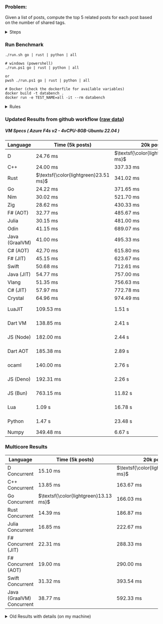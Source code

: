 ### Problem:

Given a list of posts, compute the top 5 related posts for each post based on the number of shared tags.

<details>
<summary> Steps </summary>

-   Read the posts JSON file.
-   Iterate over the posts and populate a map containing: `tag -> List<int>`, with the int representing the post index of each post with that tag.
-   Iterate over the posts and for each post:
    -   Create a map: `PostIndex -> int` to track the number of shared tags
    -   For each tag, Iterate over the posts that have that tag
    -   For each post, increment the shared tag count in the map.
-   Sort the related posts by the number of shared tags.
-   Write the top 5 related posts for each post to a new JSON file.
</details>

### Run Benchmark

```
./run.sh go | rust | python | all

# windows (powershell)
./run.ps1 go | rust | python | all

or
pwsh ./run.ps1 go | rust | python | all

# Docker (check the dockerfile for available variables)
docker build -t databench .
docker run -e TEST_NAME=all -it --rm databench
```

<details>
<summary> Rules </summary>

<h3>No:</h3>

-   FFI (including assembly inlining)
-   Unsafe code blocks
-   Custom benchmarking
-   Disabling runtime checks (bounds etc)
-   Specific hardware targeting
-   SIMD for single threaded solutions
-   Hardcoding number of posts
-   Lazy evaluation (Unless results are computed at runtime and timed)
-   Computation Caching

<h3>Must:</h3>

-   Support up to 100,000 posts
-   Support UTF8
-   Parse json at runtime
-   Support up to 100 tags
-   Use a stable release of the compiler/runtime
-   Represent tags as strings
-   Be production ready
-   Use general purpose datastructures (not tailored for this benchmark)
</details>

### Updated Results from github workflow ([raw data](https://github.com/jinyus/related_post_gen/blob/main/raw_results.md))

##### VM Specs ( Azure F4s v2 - 4vCPU-8GB-Ubuntu 22.04 )

| Language       | Time (5k posts)                       | 20k posts                              | 60k posts                           | Total    |
| -------------- | ------------------------------------- | -------------------------------------- | ----------------------------------- | -------- |
| D              | 24.76 ms                              | $\textsf{\color{lightgreen}314.14 ms}$ | $\textsf{\color{lightgreen}2.70 s}$ | 3.04 s   |
| C++            | 24.00 ms                              | 337.33 ms                              | 2.94 s                              | 3.30 s   |
| Rust           | $\textsf{\color{lightgreen}23.51 ms}$ | 341.02 ms                              | 3.04 s                              | 3.40 s   |
| Go             | 24.22 ms                              | 371.65 ms                              | 3.28 s                              | 3.67 s   |
| Nim            | 30.02 ms                              | 521.70 ms                              | 3.56 s                              | 4.11 s   |
| Zig            | 28.62 ms                              | 430.33 ms                              | 3.81 s                              | 4.27 s   |
| F# (AOT)       | 32.77 ms                              | 485.67 ms                              | 4.13 s                              | 4.65 s   |
| Julia          | 30.15 ms                              | 481.00 ms                              | 4.24 s                              | 4.75 s   |
| Odin           | 41.15 ms                              | 689.07 ms                              | 5.05 s                              | 5.78 s   |
| Java (GraalVM) | 41.00 ms                              | 495.33 ms                              | 5.28 s                              | 5.82 s   |
| C# (AOT)       | 42.70 ms                              | 615.80 ms                              | 5.39 s                              | 6.05 s   |
| F# (JIT)       | 45.15 ms                              | 623.67 ms                              | 5.49 s                              | 6.16 s   |
| Swift          | 50.68 ms                              | 712.61 ms                              | 6.16 s                              | 6.93 s   |
| Java (JIT)     | 54.77 ms                              | 757.00 ms                              | 6.44 s                              | 7.25 s   |
| Vlang          | 51.35 ms                              | 756.63 ms                              | 6.66 s                              | 7.46 s   |
| C# (JIT)       | 57.97 ms                              | 772.78 ms                              | 6.77 s                              | 7.60 s   |
| Crystal        | 64.96 ms                              | 974.49 ms                              | 8.64 s                              | 9.68 s   |
| LuaJIT         | 109.53 ms                             | 1.51 s                                 | 12.93 s                             | 14.55 s  |
| Dart VM        | 138.85 ms                             | 2.41 s                                 | 20.96 s                             | 23.51 s  |
| JS (Node)      | 182.00 ms                             | 2.44 s                                 | 22.50 s                             | 25.12 s  |
| Dart AOT       | 185.38 ms                             | 2.89 s                                 | 25.75 s                             | 28.83 s  |
| ocaml          | 140.00 ms                             | 2.76 s                                 | 32.71 s                             | 35.61 s  |
| JS (Deno)      | 192.31 ms                             | 2.26 s                                 | 41.13 s                             | 43.58 s  |
| JS (Bun)       | 763.15 ms                             | 11.82 s                                | 108.87 s                            | 121.45 s |
| Lua            | 1.09 s                                | 16.78 s                                | 150.00 s                            | 167.87 s |
| Python         | 1.47 s                                | 23.48 s                                | 214.99 s                            | 239.94 s |
| Numpy          | 349.48 ms                             | 6.67 s                                 | OOM                                 | N/A      |

### Multicore Results

| Language                  | Time (5k posts)                       | 20k posts                              | 60k posts                           | Total  |
| ------------------------- | ------------------------------------- | -------------------------------------- | ----------------------------------- | ------ |
| D Concurrent              | 15.10 ms                              | $\textsf{\color{lightgreen}145.10 ms}$ | $\textsf{\color{lightgreen}1.16 s}$ | 1.32 s |
| C++ Concurrent            | 13.85 ms                              | 163.67 ms                              | 1.38 s                              | 1.56 s |
| Go Concurrent             | $\textsf{\color{lightgreen}13.13 ms}$ | 166.03 ms                              | 1.42 s                              | 1.60 s |
| Rust Concurrent           | 14.39 ms                              | 186.87 ms                              | 1.58 s                              | 1.78 s |
| Julia Concurrent          | 16.85 ms                              | 222.67 ms                              | 1.94 s                              | 2.18 s |
| F# Concurrent (JIT)       | 22.31 ms                              | 288.33 ms                              | 2.46 s                              | 2.77 s |
| F# Concurrent (AOT)       | 19.00 ms                              | 290.00 ms                              | 2.47 s                              | 2.78 s |
| Swift Concurrent          | 31.32 ms                              | 393.54 ms                              | 3.50 s                              | 3.93 s |
| Java (GraalVM) Concurrent | 38.77 ms                              | 592.33 ms                              | 4.12 s                              | 4.75 s |

<details>
<summary> Old Results with details (on my machine) </summary>

| Language   | Processing Time | Total (+ I/O) | Details                                                                                                                                                                                                                                                                                         |
| ---------- | --------------- | ------------- | ----------------------------------------------------------------------------------------------------------------------------------------------------------------------------------------------------------------------------------------------------------------------------------------------- |
| Rust       | -               | 4.5s          | Initial                                                                                                                                                                                                                                                                                         |
| Rust v2    | -               | 2.60s         | Replace std HashMap with fxHashMap by [phazer99](https://www.reddit.com/r/rust/comments/16plgok/comment/k1rtr4x/?utm_source=share&utm_medium=web2x&context=3)                                                                                                                                   |
| Rust v3    | -               | 1.28s         | Preallocate and reuse map and unstable sort by [vdrmn](https://www.reddit.com/r/rust/comments/16plgok/comment/k1rzo7g/?utm_source=share&utm_medium=web2x&context=3) and [Darksonn](https://www.reddit.com/r/rust/comments/16plgok/comment/k1rzwdx/?utm_source=share&utm_medium=web2x&context=3) |
| Rust v4    | -               | 0.13s         | Use Post index as key instead of Pointer and Binary Heap by [RB5009](https://www.reddit.com/r/rust/comments/16plgok/comment/k1s5ea0/?utm_source=share&utm_medium=web2x&context=3)                                                                                                               |
| Rust v5    | 38ms            | 52ms          | Rm hashing from loop and use vec[count] instead of map[index]count by RB5009                                                                                                                                                                                                                    |
| Rust v6    | 23ms            | 36ms          | Optimized Binary Heap Ops by [scottlamb](https://github.com/jinyus/related_post_gen/pull/12)                                                                                                                                                                                                    |
| Rust Rayon | 9ms             | 22ms          | Parallelize by [masmullin2000](https://github.com/jinyus/related_post_gen/pull/4)                                                                                                                                                                                                               |
| Rust Rayon | 8ms             | 22ms          | Remove comparison out of hot loop                                                                                                                                                                                                                                                               |
| ⠀          | ⠀               | ⠀             | ⠀                                                                                                                                                                                                                                                                                               |
| Go         | -               | 1.5s          | Initial                                                                                                                                                                                                                                                                                         |
| Go v2      | -               | 80ms          | Add rust optimizations                                                                                                                                                                                                                                                                          |
| Go v3      | 56ms            | 70ms          | Use goccy/go-json                                                                                                                                                                                                                                                                               |
| Go v3      | 34ms            | 55ms          | Use generic binaryheap by [DrBlury](https://github.com/jinyus/related_post_gen/pull/7)                                                                                                                                                                                                          |
| Go v4      | 26ms            | 50ms          | Replace binary heap with custom priority queue                                                                                                                                                                                                                                                  |
| Go v5      | 20ms            | 43ms          | Remove comparison out of hot loop                                                                                                                                                                                                                                                               |
| Go Con     | 10ms            | 33ms          | Go concurrency by [tirprox](https://github.com/jinyus/related_post_gen/pull/17) and [DrBlury](https://github.com/jinyus/related_post_gen/pull/8)                                                                                                                                                |
| Go Con v2  | 5ms             | 29ms          | Use arena, use waitgroup, rm binheap by [DrBlury](https://github.com/jinyus/related_post_gen/pull/20)                                                                                                                                                                                           |
| ⠀          | ⠀               | ⠀             | ⠀                                                                                                                                                                                                                                                                                               |
| Python     | -               | 7.81s         | Initial                                                                                                                                                                                                                                                                                         |
| Python v2  | 1.35s           | 1.53s         | Add rust optimizations by [dave-andersen](https://github.com/jinyus/related_post_gen/pull/10)                                                                                                                                                                                                   |
| Numpy      | 0.57s           | 0.85s         | Numpy implementation by [Copper280z](https://github.com/jinyus/related_post_gen/pull/11)                                                                                                                                                                                                        |
| ⠀          | ⠀               | ⠀             | ⠀                                                                                                                                                                                                                                                                                               |
| Crystal    | 50ms            | 96ms          | Inital w/ previous optimizations                                                                                                                                                                                                                                                                |
| Crystal v2 | 33ms            | 72ms          | Replace binary heap with custom priority queue                                                                                                                                                                                                                                                  |
| ⠀          | ⠀               | ⠀             | ⠀                                                                                                                                                                                                                                                                                               |
| Odin       | 110ms           | 397ms         | Ported from golang code                                                                                                                                                                                                                                                                         |
| Odin v2    | 104ms           | 404ms         | Remove comparison out of hot loop                                                                                                                                                                                                                                                               |
| ⠀          | ⠀               | ⠀             | ⠀                                                                                                                                                                                                                                                                                               |
| Dart VM    | 125ms           | 530ms         | Ported from golang code                                                                                                                                                                                                                                                                         |
| Dart bin   | 274ms           | 360ms         | Compiled executable                                                                                                                                                                                                                                                                             |
| ⠀          | ⠀               | ⠀             | ⠀                                                                                                                                                                                                                                                                                               |
| Vlang      | 339ms           | 560ms         | Ported from golang code                                                                                                                                                                                                                                                                         |
| ⠀          | ⠀               | ⠀             | ⠀                                                                                                                                                                                                                                                                                               |
| Zig        | 80ms            | 110ms         | Provided by [akhildevelops](https://github.com/jinyus/related_post_gen/pull/30)                                                                                                                                                                                                                 |

</details>
